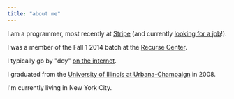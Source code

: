 ```yaml
---
title: "about me"
---
```


I am a programmer, most recently at [Stripe](https://stripe.com/) (and currently [looking for a job](/resume.pdf)!).

I was a member of the Fall 1 2014 batch at the [Recurse Center](https://recurse.com/).

I typically go by "doy" [on the internet](/internet/).

I graduated from the [University of Illinois at Urbana-Champaign](https://uiuc.edu/) in 2008.

I'm currently living in New York City.
